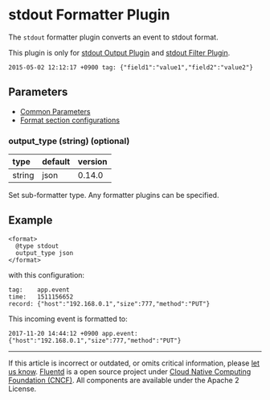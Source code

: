 # stdout Formatter Plugin

The `stdout` formatter plugin converts an event to stdout format.

This plugin is only for [stdout Output Plugin](/plugins/output/stdout.md) and [stdout Filter Plugin](/plugins/filter/stdout.md).

```
2015-05-02 12:12:17 +0900 tag: {"field1":"value1","field2":"value2"}
```


## Parameters

-   [Common Parameters](/configuration/plugin-common-parameters.md)
-   [Format section configurations](/configuration/format-section.md)


### output\_type (string) (optional)

| type   | default | version |
|:-------|:--------|:--------|
| string | json    | 0.14.0  |

Set sub-formatter type. Any formatter plugins can be specified.


## Example

```
<format>
  @type stdout
  output_type json
</format>
```

with this configuration:

```
tag:    app.event
time:   1511156652
record: {"host":"192.168.0.1","size":777,"method":"PUT"}
```

This incoming event is formatted to:

```
2017-11-20 14:44:12 +0900 app.event: {"host":"192.168.0.1","size":777,"method":"PUT"}
```


------------------------------------------------------------------------

If this article is incorrect or outdated, or omits critical information, please [let us know](https://github.com/fluent/fluentd-docs-gitbook/issues?state=open).
[Fluentd](http://www.fluentd.org/) is a open source project under [Cloud Native Computing Foundation (CNCF)](https://cncf.io/). All components are available under the Apache 2 License.
